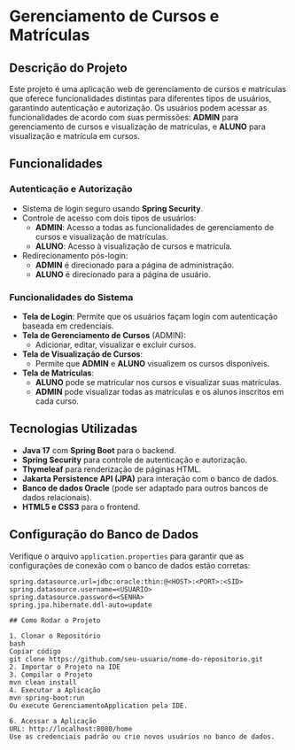 # Gerenciamento de Cursos e Matrículas

## Descrição do Projeto
Este projeto é uma aplicação web de gerenciamento de cursos e matrículas que oferece funcionalidades distintas para diferentes tipos de usuários, garantindo autenticação e autorização. Os usuários podem acessar as funcionalidades de acordo com suas permissões: **ADMIN** para gerenciamento de cursos e visualização de matrículas, e **ALUNO** para visualização e matrícula em cursos.

## Funcionalidades

### Autenticação e Autorização
- Sistema de login seguro usando **Spring Security**.
- Controle de acesso com dois tipos de usuários:
  - **ADMIN**: Acesso a todas as funcionalidades de gerenciamento de cursos e visualização de matrículas.
  - **ALUNO**: Acesso à visualização de cursos e matrícula.
- Redirecionamento pós-login:
  - **ADMIN** é direcionado para a página de administração.
  - **ALUNO** é direcionado para a página de usuário.

### Funcionalidades do Sistema
- **Tela de Login**: Permite que os usuários façam login com autenticação baseada em credenciais.
- **Tela de Gerenciamento de Cursos** (ADMIN):
  - Adicionar, editar, visualizar e excluir cursos.
- **Tela de Visualização de Cursos**:
  - Permite que **ADMIN** e **ALUNO** visualizem os cursos disponíveis.
- **Tela de Matrículas**:
  - **ALUNO** pode se matricular nos cursos e visualizar suas matrículas.
  - **ADMIN** pode visualizar todas as matrículas e os alunos inscritos em cada curso.

## Tecnologias Utilizadas
- **Java 17** com **Spring Boot** para o backend.
- **Spring Security** para controle de autenticação e autorização.
- **Thymeleaf** para renderização de páginas HTML.
- **Jakarta Persistence API (JPA)** para interação com o banco de dados.
- **Banco de dados Oracle** (pode ser adaptado para outros bancos de dados relacionais).
- **HTML5 e CSS3** para o frontend.

## Configuração do Banco de Dados
Verifique o arquivo `application.properties` para garantir que as configurações de conexão com o banco de dados estão corretas:

```properties
spring.datasource.url=jdbc:oracle:thin:@<HOST>:<PORT>:<SID>
spring.datasource.username=<USUARIO>
spring.datasource.password=<SENHA>
spring.jpa.hibernate.ddl-auto=update

## Como Rodar o Projeto

1. Clonar o Repositório
bash
Copiar código
git clone https://github.com/seu-usuario/nome-do-repositorio.git
2. Importar o Projeto na IDE
3. Compilar o Projeto
mvn clean install
4. Executar a Aplicação
mvn spring-boot:run
Ou execute GerenciamentoApplication pela IDE.

6. Acessar a Aplicação
URL: http://localhost:8080/home
Use as credenciais padrão ou crie novos usuários no banco de dados.
